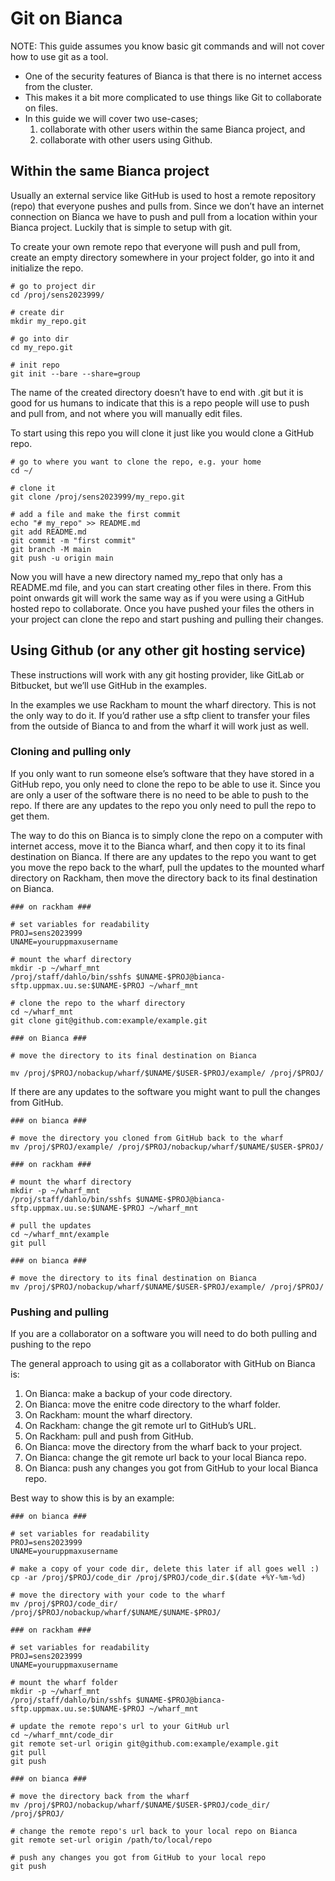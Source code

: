 # Git on Bianca

NOTE: This guide assumes you know basic git commands and will not cover how to use git as a tool.

- One of the security features of Bianca is that there is no internet access from the cluster.
- This makes it a bit more complicated to use things like Git to collaborate on files.
- In this guide we will cover two use-cases;
    1. collaborate with other users within the same Bianca project, and
    1. collaborate with other users using Github.

## Within the same Bianca project

Usually an external service like GitHub is used to host a remote repository (repo) that everyone pushes and pulls from. Since we don’t have an internet connection on Bianca we have to push and pull from a location within your Bianca project. Luckily that is simple to setup with git.

To create your own remote repo that everyone will push and pull from, create an empty directory somewhere in your project folder, go into it and initialize the repo.

```console
# go to project dir
cd /proj/sens2023999/

# create dir
mkdir my_repo.git

# go into dir
cd my_repo.git

# init repo
git init --bare --share=group
```

The name of the created directory doesn’t have to end with .git but it is good for us humans to indicate that this is a repo people will use to push and pull from, and not where you will manually edit files.

To start using this repo you will clone it just like you would clone a GitHub repo.

```console
# go to where you want to clone the repo, e.g. your home
cd ~/

# clone it
git clone /proj/sens2023999/my_repo.git

# add a file and make the first commit
echo "# my_repo" >> README.md
git add README.md
git commit -m "first commit"
git branch -M main
git push -u origin main
```

Now you will have a new directory named my_repo that only has a README.md file, and you can start creating other files in there. From this point onwards git will work the same way as if you were using a GitHub hosted repo to collaborate. Once you have pushed your files the others in your project can clone the repo and start pushing and pulling their changes.

## Using Github (or any other git hosting service)

These instructions will work with any git hosting provider, like GitLab or Bitbucket, but we’ll use GitHub in the examples.

In the examples we use Rackham to mount the wharf directory. This is not the only way to do it. If you’d rather use a sftp client to transfer your files from the outside of Bianca to and from the wharf it will work just as well.

### Cloning and pulling only

If you only want to run someone else’s software that they have stored in a GitHub repo, you only need to clone the repo to be able to use it. Since you are only a user of the software there is no need to be able to push to the repo. If there are any updates to the repo you only need to pull the repo to get them.

The way to do this on Bianca is to simply clone the repo on a computer with internet access, move it to the Bianca wharf, and then copy it to its final destination on Bianca. If there are any updates to the repo you want to get you move the repo back to the wharf, pull the updates to the mounted wharf directory on Rackham, then move the directory back to its final destination on Bianca.

```console
### on rackham ###

# set variables for readability
PROJ=sens2023999
UNAME=youruppmaxusername

# mount the wharf directory
mkdir -p ~/wharf_mnt
/proj/staff/dahlo/bin/sshfs $UNAME-$PROJ@bianca-sftp.uppmax.uu.se:$UNAME-$PROJ ~/wharf_mnt

# clone the repo to the wharf directory
cd ~/wharf_mnt
git clone git@github.com:example/example.git

### on Bianca ###

# move the directory to its final destination on Bianca

mv /proj/$PROJ/nobackup/wharf/$UNAME/$USER-$PROJ/example/ /proj/$PROJ/
```

If there are any updates to the software you might want to pull the changes from GitHub.

```console
### on bianca ###

# move the directory you cloned from GitHub back to the wharf
mv /proj/$PROJ/example/ /proj/$PROJ/nobackup/wharf/$UNAME/$USER-$PROJ/

### on rackham ###

# mount the wharf directory
mkdir -p ~/wharf_mnt
/proj/staff/dahlo/bin/sshfs $UNAME-$PROJ@bianca-sftp.uppmax.uu.se:$UNAME-$PROJ ~/wharf_mnt

# pull the updates
cd ~/wharf_mnt/example
git pull

### on bianca ###

# move the directory to its final destination on Bianca
mv /proj/$PROJ/nobackup/wharf/$UNAME/$USER-$PROJ/example/ /proj/$PROJ/
```

### Pushing and pulling

If you are a collaborator on a software you will need to do both pulling and pushing to the repo

The general approach to using git as a collaborator with GitHub on Bianca is:

1. On Bianca: make a backup of your code directory.
1. On Bianca: move the enitre code directory to the wharf folder.
1. On Rackham: mount the wharf directory.
1. On Rackham: change the git remote url to GitHub’s URL.
1. On Rackham: pull and push from GitHub.
1. On Bianca: move the directory from the wharf back to your project.
1. On Bianca: change the git remote url back to your local Bianca repo.
1. On Bianca: push any changes you got from GitHub to your local Bianca repo.

Best way to show this is by an example:

```console
### on bianca ###

# set variables for readability
PROJ=sens2023999
UNAME=youruppmaxusername

# make a copy of your code dir, delete this later if all goes well :)
cp -ar /proj/$PROJ/code_dir /proj/$PROJ/code_dir.$(date +%Y-%m-%d)

# move the directory with your code to the wharf
mv /proj/$PROJ/code_dir/ /proj/$PROJ/nobackup/wharf/$UNAME/$UNAME-$PROJ/

### on rackham ###

# set variables for readability
PROJ=sens2023999
UNAME=youruppmaxusername

# mount the wharf folder
mkdir -p ~/wharf_mnt
/proj/staff/dahlo/bin/sshfs $UNAME-$PROJ@bianca-sftp.uppmax.uu.se:$UNAME-$PROJ ~/wharf_mnt

# update the remote repo's url to your GitHub url
cd ~/wharf_mnt/code_dir
git remote set-url origin git@github.com:example/example.git
git pull
git push

### on bianca ###

# move the directory back from the wharf
mv /proj/$PROJ/nobackup/wharf/$UNAME/$USER-$PROJ/code_dir/ /proj/$PROJ/

# change the remote repo's url back to your local repo on Bianca
git remote set-url origin /path/to/local/repo

# push any changes you got from GitHub to your local repo
git push

```
